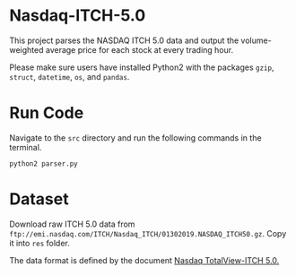 # Nasdaq-ITCH-5.0
This project parses the NASDAQ ITCH 5.0 data and output the volume-weighted average price for each stock at every trading hour.

Please make sure users have installed Python2 with the packages `gzip`, `struct`, `datetime`, `os`, and `pandas`.

# Run Code

Navigate to the `src` directory and run the following commands in the terminal.

`python2 parser.py`

# Dataset

Download raw ITCH 5.0 data from `ftp://emi.nasdaq.com/ITCH/Nasdaq_ITCH/01302019.NASDAQ_ITCH50.gz`. Copy it into `res` folder.

The data format is defined by the document [Nasdaq TotalView-ITCH 5.0.](http://www.nasdaqtrader.com/content/technicalsupport/specifications/dataproducts/NQTVITCHspecification.pdf)
